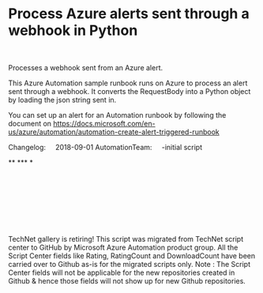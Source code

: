 ﻿Process Azure alerts sent through a webhook in Python
=====================================================

            

 


Processes a webhook sent from an Azure alert.

This Azure Automation sample runbook runs on Azure to process an alert sent
through a webhook. It converts the RequestBody into a Python object
by loading the json string sent in.

You can set up an alert for an Automation runbook by following the document
on https://docs.microsoft.com/en-us/azure/automation/automation-create-alert-triggered-runbook

Changelog:
    2018-09-01 AutomationTeam:
    -initial script


** *** *


 


 

 

 


        
    
TechNet gallery is retiring! This script was migrated from TechNet script center to GitHub by Microsoft Azure Automation product group. All the Script Center fields like Rating, RatingCount and DownloadCount have been carried over to Github as-is for the migrated scripts only. Note : The Script Center fields will not be applicable for the new repositories created in Github & hence those fields will not show up for new Github repositories.
